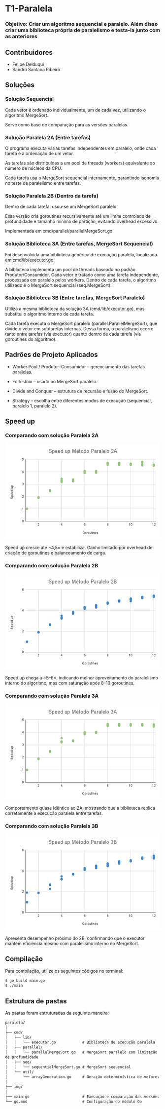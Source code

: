 # T1-Paralela

### Objetivo: Criar um algoritmo sequencial e paralelo. Além disso criar uma biblioteca própria de paralelismo e testa-la junto com as anteriores

## Contribuidores
* Felipe Delduqui
* Sandro Santana Ribeiro

## Soluções

### Solução Sequencial

Cada vetor é ordenado individualmente, um de cada vez, utilizando o algoritmo MergeSort.

Serve como base de comparação para as versões paralelas.

### Solução Paralela 2A (Entre tarefas)

O programa executa várias tarefas independentes em paralelo, onde cada tarefa é a ordenação de um vetor.

As tarefas são distribuídas a um pool de threads (workers) equivalente ao número de núcleos da CPU.

Cada tarefa usa o MergeSort sequencial internamente, garantindo isonomia no teste de paralelismo entre tarefas.

### Solução Paralela 2B (Dentro da tarefa)

Dentro de cada tarefa, usou-se um MergeSort paralelo

Essa versão cria goroutines recursivamente até um limite controlado de profundidade e tamanho mínimo de partição, evitando overhead excessivo.

Implementada em cmd/parallel/parallelMergeSort.go.

### Solução Biblioteca 3A (Entre tarefas, MergeSort Sequencial)

Foi desenvolvida uma biblioteca genérica de execução paralela, localizada em cmd/lib/executor.go.

A biblioteca implementa um pool de threads baseado no padrão Produtor/Consumidor.
Cada vetor é tratado como uma tarefa independente, processada em paralelo pelos workers.
Dentro de cada tarefa, o algoritmo utilizado é o MergeSort sequencial (seq.MergeSort).

### Solução Biblioteca 3B (Entre tarefas, MergeSort Paralelo)

Utiliza a mesma biblioteca da solução 3A (cmd/lib/executor.go), mas substitui o algoritmo interno de cada tarefa.

Cada tarefa executa o MergeSort paralelo (parallel.ParallelMergeSort), que divide o vetor em subtarefas internas.
Dessa forma, o paralelismo ocorre tanto entre tarefas (via executor) quanto dentro de cada tarefa (via goroutines do algoritmo).

## Padrões de Projeto Aplicados

* Worker Pool / Produtor–Consumidor – gerenciamento das tarefas paralelas.

* Fork–Join – usado no MergeSort paralelo.

* Divide and Conquer – estrutura de recursão e fusão do MergeSort.

* Strategy – escolha entre diferentes modos de execução (sequencial, paralelo 1, paralelo 2).

## Speed up

### Comparando com solução Paralela 2A

![Speed up comparando com a solução Paralela 2A](img/speed_up_2A.png)

Speed up cresce até ~4,5× e estabiliza. Ganho limitado por overhead de criação de goroutines e balanceamento de carga.

### Comparando com solução Paralela 2B

![Speed up comparando com a solução Paralela 2B](img/speed_up_2B.png)

Speed up chega a ~5–6×, indicando melhor aproveitamento do paralelismo interno do algoritmo, mas com saturação após 8–10 goroutines.

### Comparando com solução Paralela 3A

![Speed up comparando com a solução Paralela 3A](img/speed_up_3A.png)

Comportamento quase idêntico ao 2A, mostrando que a biblioteca replica corretamente a execução paralela entre tarefas.

### Comparando com solução Paralela 3B

![Speed up comparando com a solução Paralela 3B](img/speed_up_3B.png)

Apresenta desempenho próximo do 2B, confirmando que o executor mantém eficiência mesmo com paralelismo interno no MergeSort.

## Compilação
Para compilação, utilize os seguintes códigos no terminal:

```bash
$ go build main.go
$ ./main
```

## Estrutura de pastas
As pastas foram estruturadas da seguinte maneira:
```text
paralela/
│
├── cmd/
│   ├── lib/
│   │   └── executor.go            # Biblioteca de execução paralela
│   ├── parallel/
│   │   └── parallelMergeSort.go   # MergeSort paralelo com limitação de profundidade
│   ├── seq/
│   │   └── sequentialMergeSort.go # MergeSort sequencial
│   └── util/
│       └── arrayGeneration.go     # Geração determinística de vetores
│
├── img/
│
├── main.go                        # Execução e comparação das versões
└── go.mod                         # Configuração do módulo Go

```
